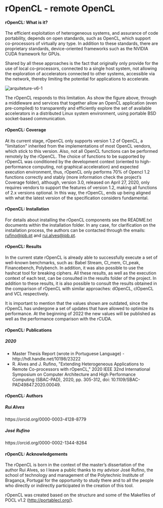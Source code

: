 # rOpenCL - remote OpenCL

<h4>rOpenCL: What is it?</h4>

The efficient exploitation of heterogeneous systems, and assurance of code portability, depends on open standards, such as OpenCL, which support co-processors of virtually any type. In addition to these standards, there are proprietary standards, device-oriented frameworks such as the NVIDIA CUDA framework for GPUs.

Shared by all these approaches is the fact that originally only provide for the use of local co-processors, connected to a single host system, not allowing the exploration of accelerators connected to other systems, accessible via the network, thereby limiting the potential for applications to accelerate.

![arquiteture-v6-1](https://user-images.githubusercontent.com/64751470/138589891-b0abe05f-4948-4aba-a8a5-19494cbf804b.png)

The rOpenCL responds to this limitation. As show the figure above, through a middleware and services that together allow an OpenCL application (even pre-compiled) to transparently and efficiently explore the set of available accelerators in a distributed Linux system environment, using portable BSD socket-based communication.

<h4>rOpenCL: Coverage</h4>
At its current stage, rOpenCL only supports version 1.2 of OpenCL, a "limitation" inherited from the implementations of most OpenCL vendors, which stick to this version. Also, not all OpenCL functions can be performed remotely by the rOpenCL. The choice of functions to be supported by rOpenCL was conditioned by the development context (oriented to high-performance computing, not graphical acceleration) and expected execution environment, thus, rOpenCL only performs 70% of Opencl 1.2 functions correctly and stably (more information check the project’s Coverage folder), although, version 3.0, released on April 27, 2020, only requires vendors to support the features of version 1.2, making all functions of 2.x versions optional. In this way, the rOpenCL, ends up being aligned with what the latest version of the specification considers fundamental.

<h4>rOpenCL: Installation</h4>

For details about installing the rOpenCL components see the README.txt documents within the installation folder. In any case, for clarification on the installation process, the authors can be contacted through the emails: rufino@ipb.pt and rui.alves@ipb.pt.

<h4>rOpenCL: Results</h4>

In the current state rOpenCL is already able to successfully execute a set of well-known benchmarks, such as:	Babel Stream, Cl_mem, Cl_peak, Financebench, Polybench. In addition, it was also possible to use the hashcat tool for breaking ciphers. All these results, as well as the execution context of each test, can be consulted in the results folder of the project. In addition to these results, it is also possible to consult the results obtained in the comparison of rOpenCL with similar approaches: dOpenCL, clOpenCL and VCL respectively.

It is important to mention that the values shown are outdated, since the rOpenCL has undergone a set of updates that have allowed to optimize its performance. At the beginning of 2022 the new values will be published as well as the performance comparison with the rCUDA.

<h4>rOpenCL: Publications</h4>
<h5>2020</h5>
<ul>
  <li>Master Thesis Report (wrote in Portuguese Language) - http://hdl.handle.net/10198/23222</li>
  <li>R. Alves and J. Rufino, "Extending Heterogeneous Applications to Remote Co-processors with rOpenCL," 2020 IEEE 32nd International Symposium on Computer Architecture and High Performance Computing (SBAC-PAD), 2020, pp. 305-312, doi: 10.1109/SBAC-PAD49847.2020.00049.</li>
</ul>

<h4>rOpenCL: Authors</h4>

<h5>Rui Alves</h5>
https://orcid.org/0000-0003-4128-8779

<h5>José Rufino</h5>
https://orcid.org/0000-0002-1344-8264

<h4>rOpenCL: Acknowledgements</h4>
The rOpenCL is born in the context of the master’s dissertation of the author Rui Alves, so I leave a public thanks to my advisor José Rufino, the school of technology and management of the Polytechnic Institute of Bragança, Portugal for the opportunity to study there and to all the people who directly or indirectly participated in the creation of this tool.

rOpenCL was created based on the structure and some of the Makefiles of POCL v1.2 (http://portablecl.org/).


